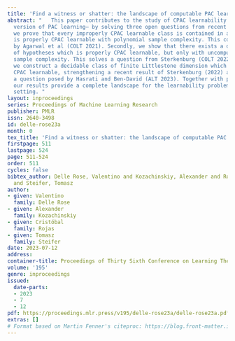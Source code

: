 ```yaml
---
title: 'Find a witness or shatter: the landscape of computable PAC learning.'
abstract: "   This paper contributes to the study of CPAC learnability —a computable
  version of PAC learning– by solving three open questions from recent papers. Firstly,
  we prove that every improperly CPAC learnable class is contained in a class which
  is properly CPAC learnable with polynomial sample complexity. This confirms a conjecture
  by Agarwal et al (COLT 2021). Secondly, we show that there exists a decidable class
  of hypotheses which is properly CPAC learnable, but only with uncomputably fast-growing
  sample complexity. This solves a question from Sterkenburg (COLT 2022). Finally,
  we construct a decidable class of finite Littlestone dimension which is not improperly
  CPAC learnable, strengthening a recent result of Sterkenburg (2022) and answering
  a question posed by Hasrati and Ben-David (ALT 2023). Together with previous work,
  our results provide a complete landscape for the learnability problem in the CPAC
  setting. "
layout: inproceedings
series: Proceedings of Machine Learning Research
publisher: PMLR
issn: 2640-3498
id: delle-rose23a
month: 0
tex_title: 'Find a witness or shatter: the landscape of computable PAC learning.'
firstpage: 511
lastpage: 524
page: 511-524
order: 511
cycles: false
bibtex_author: Delle Rose, Valentino and Kozachinskiy, Alexander and Rojas, Crist{\'o}bal
  and Steifer, Tomasz
author:
- given: Valentino
  family: Delle Rose
- given: Alexander
  family: Kozachinskiy
- given: Cristóbal
  family: Rojas
- given: Tomasz
  family: Steifer
date: 2023-07-12
address: 
container-title: Proceedings of Thirty Sixth Conference on Learning Theory
volume: '195'
genre: inproceedings
issued:
  date-parts:
  - 2023
  - 7
  - 12
pdf: https://proceedings.mlr.press/v195/delle-rose23a/delle-rose23a.pdf
extras: []
# Format based on Martin Fenner's citeproc: https://blog.front-matter.io/posts/citeproc-yaml-for-bibliographies/
---
```

